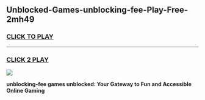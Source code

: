 
## Unblocked-Games-unblocking-fee-Play-Free-2mh49
<h3>
<a href="https://premium76.site?title=unblocking-fee&ref=18A1">CLICK TO PLAY</a></h3>
<hr>

<h3>
<a href="https://premium76.site?title=unblocking-fee&ref=18A1">CLICK 2 PLAY</a>
  
</h3>

<a href="https://premium76.site?title=unblocking-fee&ref=18A1"><img src="https://clearcache.store/games.png"></a>


**unblocking-fee games unblocked: Your Gateway to Fun and Accessible Online Gaming**
